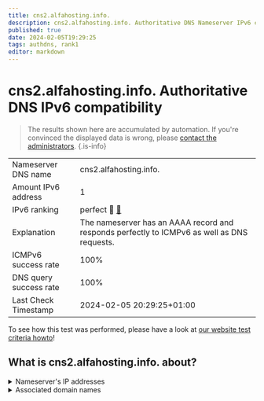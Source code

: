 ```yaml
---
title: cns2.alfahosting.info.
description: cns2.alfahosting.info. Authoritative DNS Nameserver IPv6 compatibility
published: true
date: 2024-02-05T19:29:25
tags: authdns, rank1
editor: markdown
---
```


# cns2.alfahosting.info. Authoritative DNS IPv6 compatibility

> The results shown here are accumulated by automation. If you're convinced the displayed data is wrong, please [contact the administrators](/howto/chat). 
{.is-info}




|   |   |
| - | - |
| Nameserver DNS name | cns2.alfahosting.info.
| Amount IPv6 address | 1
| IPv6 ranking | perfect :1st_place_medal: [🔗](/howto/ranking) |
| Explanation | The nameserver has an AAAA record and responds perfectly to ICMPv6 as well as DNS requests. |
| ICMPv6 success rate | 100%|
| DNS query success rate | 100% |
| Last Check Timestamp | 2024-02-05 20:29:25+01:00 |

To see how this test was performed, please have a look at [our website test criteria howto](/howto/testcriteria/authdns)!


## What is cns2.alfahosting.info. about?




<details>
<summary>Nameserver's IP addresses</summary>

2a01:4f8:201:22cc::105

</details>



<details>
<summary>Associated domain names</summary>

www.bundesarbeitsgericht.de

</details>
